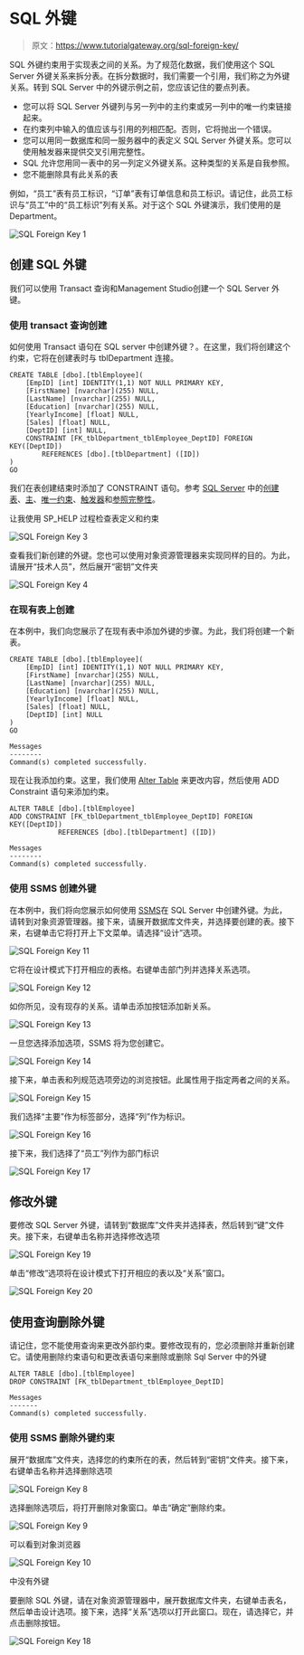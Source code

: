 # SQL 外键

> 原文：<https://www.tutorialgateway.org/sql-foreign-key/>

SQL 外键约束用于实现表之间的关系。为了规范化数据，我们使用这个 SQL Server 外键关系来拆分表。在拆分数据时，我们需要一个引用，我们称之为外键关系。转到 SQL Server 中的外键示例之前，您应该记住的要点列表。

*   您可以将 SQL Server 外键列与另一列中的主约束或另一列中的唯一约束链接起来。
*   在约束列中输入的值应该与引用的列相匹配。否则，它将抛出一个错误。
*   您可以用同一数据库和同一服务器中的表定义 SQL Server 外键关系。您可以使用触发器来提供交叉引用完整性。
*   SQL 允许您用同一表中的另一列定义外键关系。这种类型的关系是自我参照。
*   您不能删除具有此关系的表

例如，“员工”表有员工标识，“订单”表有订单信息和员工标识。请记住，此员工标识与“员工”中的“员工标识”列有关系。对于这个 SQL 外键演示，我们使用的是 Department。

![SQL Foreign Key 1](img/08c520849fa63a310e72eb81e16b350e.png)

## 创建 SQL 外键

我们可以使用 Transact 查询和Management Studio创建一个 SQL Server 外键。

### 使用 transact 查询创建

如何使用 Transact 语句在 SQL server 中创建外键？。在这里，我们将创建这个约束，它将在创建表时与 tblDepartment 连接。

```
CREATE TABLE [dbo].[tblEmployee](
	[EmpID] [int] IDENTITY(1,1) NOT NULL PRIMARY KEY,
	[FirstName] [nvarchar](255) NULL,
	[LastName] [nvarchar](255) NULL,
	[Education] [nvarchar](255) NULL,
	[YearlyIncome] [float] NULL,
	[Sales] [float] NULL,
	[DeptID] [int] NULL,
	CONSTRAINT [FK_tblDepartment_tblEmployee_DeptID] FOREIGN KEY([DeptID])
		REFERENCES [dbo].[tblDepartment] ([ID])
) 
GO
```

我们在表创建结束时添加了 CONSTRAINT 语句。参考 [SQL Server](https://www.tutorialgateway.org/sql/) 中的[创建表](https://www.tutorialgateway.org/sql-create-table/)、[主](https://www.tutorialgateway.org/sql-primary-key/)、[唯一约束](https://www.tutorialgateway.org/sql-unique-constraint/)、[触发器](https://www.tutorialgateway.org/triggers-in-sql-server/)和[参照完整性](https://www.tutorialgateway.org/referential-integrity-in-sql-server/)。

让我使用 SP_HELP 过程检查表定义和约束

![SQL Foreign Key 3](img/75d6f9047e980df6e0b0af53f3362c22.png)

查看我们新创建的外键。您也可以使用对象资源管理器来实现同样的目的。为此，请展开“技术人员”，然后展开“密钥”文件夹

![SQL Foreign Key 4](img/a2e9bffc960f200512cd075ef1102f98.png)

### 在现有表上创建

在本例中，我们向您展示了在现有表中添加外键的步骤。为此，我们将创建一个新表。

```
CREATE TABLE [dbo].[tblEmployee](
	[EmpID] [int] IDENTITY(1,1) NOT NULL PRIMARY KEY,
	[FirstName] [nvarchar](255) NULL,
	[LastName] [nvarchar](255) NULL,
	[Education] [nvarchar](255) NULL,
	[YearlyIncome] [float] NULL,
	[Sales] [float] NULL,
	[DeptID] [int] NULL
) 
GO
```

```
Messages
--------
Command(s) completed successfully.
```

现在让我添加约束。这里，我们使用 [Alter Table](https://www.tutorialgateway.org/sql-alter-table/) 来更改内容，然后使用 ADD Constraint 语句来添加约束。

```
ALTER TABLE [dbo].[tblEmployee]  
ADD CONSTRAINT [FK_tblDepartment_tblEmployee_DeptID] FOREIGN KEY([DeptID])
			REFERENCES [dbo].[tblDepartment] ([ID])
```

```
Messages
--------
Command(s) completed successfully.
```

### 使用 SSMS 创建外键

在本例中，我们将向您展示如何使用 [SSMS](https://www.tutorialgateway.org/sql-server-management-studio/)在 SQL Server 中创建外键。为此，请转到对象资源管理器。接下来，请展开数据库文件夹，并选择要创建的表。接下来，右键单击它将打开上下文菜单。请选择“设计”选项。

![SQL Foreign Key 11](img/d75998a43acc09a653c218e313b723b8.png)

它将在设计模式下打开相应的表格。右键单击部门列并选择关系选项。

![SQL Foreign Key 12](img/8018cd7e2f154531a7ab4742b37ef779.png)

如你所见，没有现存的关系。请单击添加按钮添加新关系。

![SQL Foreign Key 13](img/fbecffe67430018f06135d7306968c4d.png)

一旦您选择添加选项，SSMS 将为您创建它。

![SQL Foreign Key 14](img/ac6dc123734bbf3e7300dd54bb957dd4.png)

接下来，单击表和列规范选项旁边的浏览按钮。此属性用于指定两者之间的关系。

![SQL Foreign Key 15](img/a8a63b03bf1ceb0503b3f363881353b5.png)

我们选择“主要”作为标签部分，选择“列”作为标识。

![SQL Foreign Key 16](img/606c5702613de1e0d55b1d7dbe1b4fc4.png)

接下来，我们选择了“员工”列作为部门标识

![SQL Foreign Key 17](img/b4bc72f81e68e67f1be62997433845e3.png)

## 修改外键

要修改 SQL Server 外键，请转到“数据库”文件夹并选择表，然后转到“键”文件夹。接下来，右键单击名称并选择修改选项

![SQL Foreign Key 19](img/85b1615efb40dc0e9e6e2d7053907dea.png)

单击“修改”选项将在设计模式下打开相应的表以及“关系”窗口。

![SQL Foreign Key 20](img/119948e64bd3c84a6b00071865f61a98.png)

## 使用查询删除外键

请记住，您不能使用查询来更改外部约束。要修改现有的，您必须删除并重新创建它。请使用删除约束语句和更改表语句来删除或删除 Sql Server 中的外键

```
ALTER TABLE [dbo].[tblEmployee]  
DROP CONSTRAINT [FK_tblDepartment_tblEmployee_DeptID]
```

```
Messages
-------
Command(s) completed successfully.
```

### 使用 SSMS 删除外键约束

展开“数据库”文件夹，选择您的<font color="# 000000">约束</font>所在的表，然后转到“密钥”文件夹。接下来，右键单击名称并选择删除选项

![SQL Foreign Key 8](img/bc5a7e0f0ae36b14885446705416d09c.png)

选择删除选项后，将打开删除对象窗口。单击“确定”删除约束。

![SQL Foreign Key 9](img/c04b1fb465dd630b1305bc227d9e173b.png)

可以看到对象浏览器

![SQL Foreign Key 10](img/f51021fcb0cd3c3b5ba75c5842db1af9.png)

中没有外键

要删除 SQL 外键，请在对象资源管理器中，展开数据库文件夹，右键单击表名，然后单击设计选项。接下来，选择“关系”选项以打开此窗口。现在，请选择它，并点击删除按钮。

![SQL Foreign Key 18](img/f3ce4e3e92dbe5cc75d73850f9dde522.png)